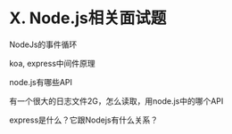 # X. Node.js相关面试题

NodeJs的事件循环



koa, express中间件原理



node.js有哪些API



有一个很大的日志文件2G，怎么读取，用node.js中的哪个API



express是什么？它跟Nodejs有什么关系？

